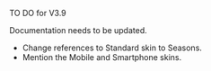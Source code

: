 TO DO for V3.9

Documentation needs to be updated.
 - Change references to Standard skin to Seasons.
 - Mention the Mobile and Smartphone skins.

